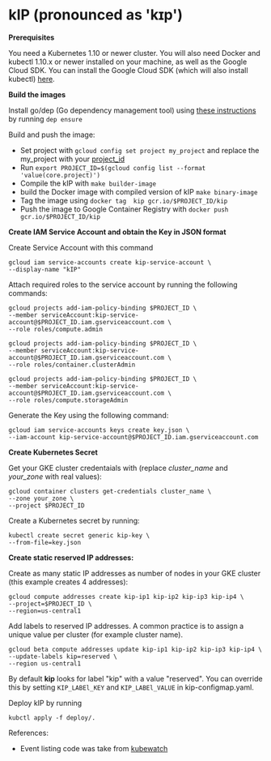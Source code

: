 # kIP (pronounced as 'kɪp')

**Prerequisites**

You need a Kubernetes 1.10 or newer cluster. You will also need Docker and kubectl 1.10.x or newer installed on your machine, as well as the Google Cloud SDK. You can install the Google Cloud SDK (which will also install kubectl) [here](https://cloud.google.com/sdk).

**Build the images**

Install go/dep (Go dependency management tool) using [these instructions](https://github.com/golang/dep) by running `dep ensure`

Build and push the image:

 - Set project with `gcloud config set project my_project` and replace the my_project with your [project_id](https://cloud.google.com/storage/docs/projects)
 - Run `export PROJECT_ID=$(gcloud config list --format 'value(core.project)')`
 - Compile the kIP with `make builder-image`
 - build the Docker image with compiled version of kIP `make binary-image`
 - Tag the image using `docker tag  kip gcr.io/$PROJECT_ID/kip`
 - Push the image to Google Container Registry with `docker push gcr.io/$PROJECT_ID/kip`

**Create IAM Service Account and obtain the Key in JSON format**

Create Service Account with this command 

```
gcloud iam service-accounts create kip-service-account \
--display-name "kIP"
```

Attach required roles to the service account by running the following commands:

```
gcloud projects add-iam-policy-binding $PROJECT_ID \
--member serviceAccount:kip-service-account@$PROJECT_ID.iam.gserviceaccount.com \
--role roles/compute.admin

gcloud projects add-iam-policy-binding $PROJECT_ID \
--member serviceAccount:kip-service-account@$PROJECT_ID.iam.gserviceaccount.com \
--role roles/container.clusterAdmin

gcloud projects add-iam-policy-binding $PROJECT_ID \
--member serviceAccount:kip-service-account@$PROJECT_ID.iam.gserviceaccount.com \
--role roles/compute.storageAdmin
```

Generate the Key using the following command:

```
gcloud iam service-accounts keys create key.json \
--iam-account kip-service-account@$PROJECT_ID.iam.gserviceaccount.com
```
 
**Create Kubernetes Secret**

Get your GKE cluster credentaials with (replace *cluster_name* and *your_zone* with real values):

```
gcloud container clusters get-credentials cluster_name \
--zone your_zone \
--project $PROJECT_ID
``` 

Create a Kubernetes secret by running:

```
kubectl create secret generic kip-key \
--from-file=key.json
```

**Create static reserved IP addresses:** 

Create as many static IP addresses as number of nodes in your GKE cluster (this example creates 4 addresses):

```
gcloud compute addresses create kip-ip1 kip-ip2 kip-ip3 kip-ip4 \
--project=$PROJECT_ID \
--region=us-central1
```

Add labels to reserved IP addresses. A common practice is to assign a unique value per cluster (for example cluster name).

```
gcloud beta compute addresses update kip-ip1 kip-ip2 kip-ip3 kip-ip4 \
--update-labels kip=reserved \
--region us-central1
```

By default **kip** looks for label "kip" with a value "reserved". You can override this by setting `KIP_LABEl_KEY` and `KIP_LABEl_VALUE` in kip-configmap.yaml. 

Deploy kIP by running 

```
kubctl apply -f deploy/.
```

References:

 - Event listing code was take from [kubewatch](https://github.com/bitnami-labs/kubewatch/)
